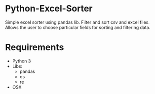 # Python-Excel-Sorter
Simple excel sorter using pandas lib. Filter and sort csv and excel files. Allows the user to choose particular fields for sorting and filtering data.
# Requirements
* Python 3
* Libs:
  * pandas
  * os
  * re
* OSX
